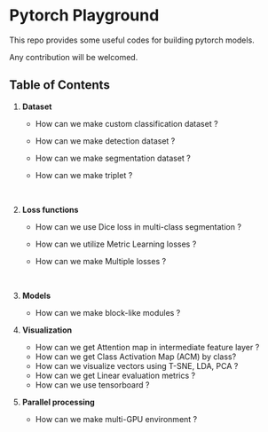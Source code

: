 # Pytorch Playground

This repo provides some useful codes for building pytorch models.

Any contribution will be welcomed.



## Table of Contents

1. **Dataset**

   * How can we make custom classification dataset ?

   * How can we make detection dataset ?

   * How can we make segmentation dataset ?

   * How can we make triplet ?

     <br>

2. **Loss functions**

   * How can we use Dice loss in multi-class segmentation ?

   * How can we utilize Metric Learning losses ?

   * How can we make Multiple losses ? 

     <br>

3. **Models**

   * How can we make block-like modules ? 
     <br>

4. **Visualization**

   * How can we get Attention map in intermediate feature layer ?
   * How can we get Class Activation Map (ACM) by class?
   * How can we visualize vectors using T-SNE, LDA, PCA ?
   * How can we get Linear evaluation metrics ?
   * How can we use tensorboard ? 
     <br>

5. **Parallel processing**

   * How can we make multi-GPU environment ?

     <br>